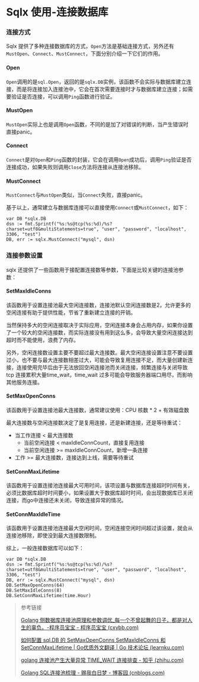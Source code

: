 # Sqlx 使用-连接数据库

### 连接方式

Sqlx 提供了多种连接数据库的方式，`Open`方法是基础连接方式，另外还有`MustOpen`、`Connect`、`MustConnect`，下面分别介绍一下它们的作用。

#### **Open**

`Open`调用的是`sql.Open`，返回的是`sqlx.DB`实例，该函数不会实际与数据库建立连接，而是将连接加入连接池中，它会在首次需要连接时才与数据库建立连接；如需要验证是否连接，可以调用`Ping`函数进行验证。

#### **MustOpen**

`MustOpen`实际上也是调用`Open`函数，不同的是加了对错误的判断，当产生错误时直接panic。

#### **Connect**

`Connect`是对`Open`和`Ping`函数的封装，它会在调用`Open`成功后，调用`Ping`验证是否连接成功，如果失败则调用`Close`方法将连接从连接池移除。

#### **MustConnect**

`MustConnect`与`MustOpen`类似，当`Connect`失败，直接panic。

基于以上，通常建立与数据库连接可以直接使用`Connect`或`MustConnect`，如下：

```golang
var DB *sqlx.DB
dsn := fmt.Sprintf("%s:%s@tcp(%s:%d)/%s?charset=utf8&multiStatements=true", "user", "password", "localhost", 3306, "test")
DB, err := sqlx.MustConnect("mysql", dsn)
```

### 连接参数设置

sqlx 还提供了一些函数用于接配置连接数等参数，下面是比较关键的连接池参数：

#### **SetMaxIdleConns**

该函数用于设置连接池最大空闲连接数，连接池默认空闲连接数是2，允许更多的空闲连接有助于提供性能，节省了重新建立连接的开销。

当然保持多大的空闲连接取决于实际应用，空闲连接本身会占用内存，如果你设置了一个较大的空闲连接数，而实际连接没有用到这么多，会导致大量空闲连接达到超时而不能使用，浪费了内存。

另外，空闲连接数设置主要不要超过最大连接数。最大空闲连接设置注意不要设置过小，也不要与最大连接数相差过大，可能会导致复用连接不足，而大量创建新连接，连接使用完毕后由于无法放回空闲连接池而关闭连接，频繁连接与关闭导致tcp 连接累积大量time_wait，time_wait 过多可能会导致服务器端口用尽，而影响其他服务连接。

#### **SetMaxOpenConns**

该函数用于设置连接池最大连接数，通常建议使用：CPU 核数 * 2 + 有效磁盘数

最大连接数与空闲连接数决定了是复用连接，还是新建连接，还是等待重试：

- 当工作连接 < 最大连接数
  - 当前空闲连接 < maxIdleConnCount，直接复用连接
  - 当前空闲连接 >= maxIdleConnCount，新增一条连接
- 工作 >= 最大连接数，连接达到上线，需要等待重试

#### **SetConnMaxLifetime**

该函数用于设置连接池连接最大可用时间，该项设置与数据库连接超时时间有关，必须比数据库超时时间要小，如果设置大于数据库超时时间，会出现数据库已关闭连接，而go中连接还未关闭，导致连接异常的情况。

#### **SetConnMaxIdleTime**

该函数用于设置连接池连接最大空闲时间，空闲连接空闲时间超过该设置，就会从连接池移除，即使没到最大连接数限制。

综上，一般连接数据库可以如下：

```golang
var DB *sqlx.DB
dsn := fmt.Sprintf("%s:%s@tcp(%s:%d)/%s?charset=utf8&multiStatements=true", "user", "password", "localhost", 3306, "test")
DB, err := sqlx.MustConnect("mysql", dsn)
DB.SetMaxOpenConns(64)
DB.SetMaxIdleConns(8)
DB.SetConnMaxLifetime(time.Hour)
```

> 参考链接
>
> [Golang 侧数据库连接池原理和参数调优_每一个不曾起舞的日子，都是对人生的辜负。-程序员宝宝 - 程序员宝宝 (cxybb.com)](https://www.cxybb.com/article/qq_39384184/103954821)
>
> [如何配置 sql.DB 的 SetMaxOpenConns SetMaxIdleConns 和 SetConnMaxLifetime | Go优质外文翻译 | Go 技术论坛 (learnku.com)](https://learnku.com/go/t/49809)
>
> [golang 连接池产生大量异常 TIME_WAIT 连接排查 - 知乎 (zhihu.com)](https://zhuanlan.zhihu.com/p/449777718)
>
> [Golang SQL连接池梳理 - 赐我白日梦 - 博客园 (cnblogs.com)](https://www.cnblogs.com/ZhuChangwu/p/13412853.html)
